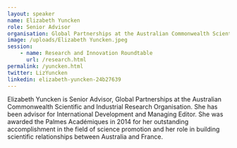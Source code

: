 ```yaml
---
layout: speaker
name: Elizabeth Yuncken
role: Senior Advisor
organisation: Global Partnerships at the Australian Commonwealth Scientific and Industrial Research Organisation (CSIRO)
image: /uploads/Elizabeth Yuncken.jpeg
session:
    - name: Research and Innovation Roundtable
      url: /research.html
permalink: /yuncken.html
twitter: LizYuncken
linkedin: elizabeth-yuncken-24b27639
---
```

Elizabeth Yuncken is Senior Advisor, Global Partnerships at the Australian Commonwealth Scientific and Industrial Research Organisation. She has been advisor for International Development and Managing Editor. She was awarded the Palmes Académiques in 2014 for her outstanding accomplishment in the field of science promotion and her role in building scientific relationships between Australia and France.